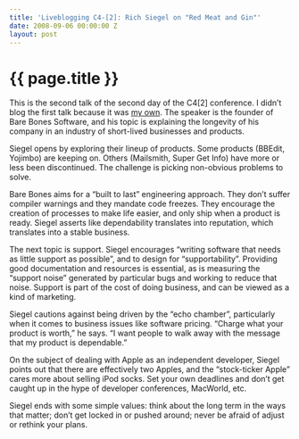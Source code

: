 ```yaml
---
title: 'Liveblogging C4-[2]: Rich Siegel on "Red Meat and Gin"'
date: 2008-09-06 00:00:00 Z
layout: post
---
```


{{ page.title }}
================

This is the second talk of the second day of the C4[2] conference. I didn’t blog the first talk because it was [my own](http://www.slideshare.net/al3x/why-scala-presentation/). The speaker is the founder of Bare Bones Software, and his topic is explaining the longevity of his company in an industry of short-lived businesses and products.

Siegel opens by exploring their lineup of products. Some products (BBEdit, Yojimbo) are keeping on. Others (Mailsmith, Super Get Info) have more or less been discontinued. The challenge is picking non-obvious problems to solve.

Bare Bones aims for a “built to last” engineering approach. They don’t suffer compiler warnings and they mandate code freezes. They encourage the creation of processes to make life easier, and only ship when a product is ready. Siegel asserts like dependability translates into reputation, which translates into a stable business.

The next topic is support. Siegel encourages “writing software that needs as little support as possible”, and to design for “supportability”. Providing good documentation and resources is essential, as is measuring the “support noise” generated by particular bugs and working to reduce that noise. Support is part of the cost of doing business, and can be viewed as a kind of marketing.

Siegel cautions against being driven by the “echo chamber”, particularly when it comes to business issues like software pricing. “Charge what your product is worth,” he says. “I want people to walk away with the message that my product is dependable.”

On the subject of dealing with Apple as an independent developer, Siegel points out that there are effectively two Apples, and the “stock-ticker Apple” cares more about selling iPod socks. Set your own deadlines and don’t get caught up in the hype of developer conferences, MacWorld, etc.

Siegel ends with some simple values: think about the long term in the ways that matter; don’t get locked in or pushed around; never be afraid of adjust or rethink your plans.
